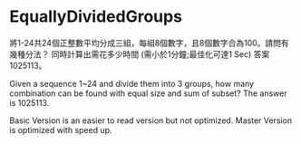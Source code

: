 # EquallyDividedGroups
將1-24共24個正整數平均分成三組，每組8個數字，且8個數字合為100。請問有幾種分法？
同時計算出需花多少時間 (需小於1分鐘;最佳化可達1 Sec)
答案1025113。

Given a sequence 1~24 and divide them into 3 groups, how many combination can be found with equal size and sum of subset?
The answer is 1025113.

Basic Version is an easier to read version but not optimized.
Master Version is optimized with speed up.
